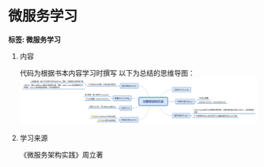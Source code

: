 
# 微服务学习


**标签: 微服务学习**

 1.   内容  
 
   
      代码为根据书本内容学习时撰写
      以下为总结的思维导图：
![思维导图](./resource/conclusion.png)
   


 2. 学习来源  
     
   
     《微服务架构实践》周立著
  
 


  